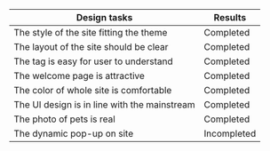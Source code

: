 

|  Design tasks   | Results |
|  ----  | ----  |
| The style of the site fitting the theme | Completed |
| The layout of the site should be clear | Completed |
| The tag is easy for user to understand | Completed |
| The welcome page is attractive | Completed | 
| The color of whole site is comfortable | Completed |
| The UI design is in line with the mainstream | Completed |
| The photo of pets is real | Completed |
| The dynamic pop-up on site | Incompleted |

